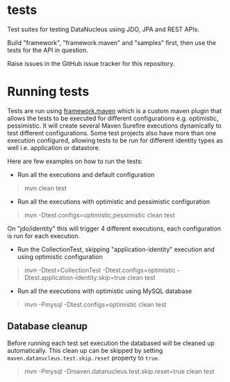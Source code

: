 tests
=====

Test suites for testing DataNucleus using JDO, JPA and REST APIs.

Build "framework", "framework.maven" and "samples" first, then use the tests for the API in question.

Raise issues in the GitHub issue tracker for this repository.


Running tests
=============

Tests are run using [framework.maven][1] which is a custom maven plugin that allows the tests to be executed for different configurations e.g. optimistic, pessimistic. It will create several Maven Surefire executions dynamically to test different configurations. Some test projects also have more than one execution configured, allowing tests to be run for different identity types as well i.e. application or datastore.

Here are few examples on how to run the tests:

- Run all the executions and default configuration
>mvn clean test

- Run all the executions with optimistic and pessimistic configuration
>mvn -Dtest.configs=optimistic,pessimistic clean test

On "jdo/identity" this will trigger 4 different executions, each configuration is run for each execution.

- Run the CollectionTest, skipping "application-identity" execution and using optimistic configuration
>mvn -Dtest=CollectionTest -Dtest.configs=optimistic -Dtest.application-identity.skip=true clean test

- Run all the executions with optimistic using MySQL database
>mvn -Pmysql -Dtest.configs=optimistic clean test

## Database cleanup

Before running each test set execution the databased will be cleaned up automatically. This clean up can be skipped by setting `maven.datanucleus.test.skip.reset` property to `true`.
>mvn -Pmysql -Dmaven.datanucleus.test.skip.reset=true clean test

[1]: ../../tree/master/framework.maven

